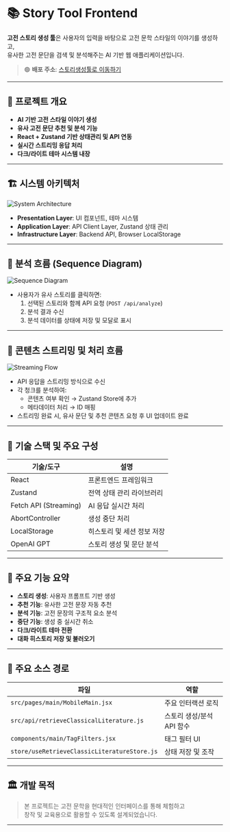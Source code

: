 # 📚 Story Tool Frontend

**고전 스토리 생성 툴**은 사용자의 입력을 바탕으로 고전 문학 스타일의 이야기를 생성하고,  
유사한 고전 문단을 검색 및 분석해주는 AI 기반 웹 애플리케이션입니다.

> 🟢 **배포 주소**: [스토리생성툴로 이동하기](http://202.86.11.19:8012/)

---

## 🧾 프로젝트 개요

- **AI 기반 고전 스타일 이야기 생성**
- **유사 고전 문단 추천 및 분석 기능**
- **React + Zustand 기반 상태관리 및 API 연동**
- **실시간 스트리밍 응답 처리**
- **다크/라이트 테마 시스템 내장**

---

## 🏗️ 시스템 아키텍처

![System Architecture](https://github.com/user-attachments/assets/81e1ab36-6577-4b4b-9098-90a2e37ab80a)

- **Presentation Layer**: UI 컴포넌트, 테마 시스템
- **Application Layer**: API Client Layer, Zustand 상태 관리
- **Infrastructure Layer**: Backend API, Browser LocalStorage

---

## 🔄 분석 흐름 (Sequence Diagram)

![Sequence Diagram](https://github.com/user-attachments/assets/f847cc28-1be1-44bf-bbcb-017727707e69)

- 사용자가 유사 스토리를 클릭하면:
  1. 선택된 스토리와 함께 API 요청 (`POST /api/analyze`)
  2. 분석 결과 수신
  3. 분석 데이터를 상태에 저장 및 모달로 표시

---

## 🚀 콘텐츠 스트리밍 및 처리 흐름

![Streaming Flow](https://github.com/user-attachments/assets/be500257-ed98-4b03-b33a-95c18f751102)

- API 응답을 스트리밍 방식으로 수신
- 각 청크를 분석하여:
  - 콘텐츠 여부 확인 → Zustand Store에 추가
  - 메타데이터 처리 → ID 매핑
- 스트리밍 완료 시, 유사 문단 및 추천 콘텐츠 요청 후 UI 업데이트 완료

---

## 🔧 기술 스택 및 주요 구성

| 기술/도구 | 설명 |
|-----------|------|
| React | 프론트엔드 프레임워크 |
| Zustand | 전역 상태 관리 라이브러리 |
| Fetch API (Streaming) | AI 응답 실시간 처리 |
| AbortController | 생성 중단 처리 |
| LocalStorage | 히스토리 및 세션 정보 저장 |
| OpenAI GPT | 스토리 생성 및 문단 분석 |

---

## 🔑 주요 기능 요약

- **스토리 생성**: 사용자 프롬프트 기반 생성
- **추천 기능**: 유사한 고전 문장 자동 추천
- **분석 기능**: 고전 문장의 구조적 요소 분석
- **중단 기능**: 생성 중 실시간 취소
- **다크/라이트 테마 전환**
- **대화 히스토리 저장 및 불러오기**

---

## 📁 주요 소스 경로

| 파일 | 역할 |
|------|------|
| `src/pages/main/MobileMain.jsx` | 주요 인터랙션 로직 |
| `src/api/retrieveClassicalLiterature.js` | 스토리 생성/분석 API 함수 |
| `components/main/TagFilters.jsx` | 태그 필터 UI |
| `store/useRetrieveClassicLiteratureStore.js` | 상태 저장 및 조작 |

---

## 🏛️ 개발 목적

> 본 프로젝트는 고전 문학을 현대적인 인터페이스를 통해 체험하고  
> 창작 및 교육용으로 활용할 수 있도록 설계되었습니다.

---


